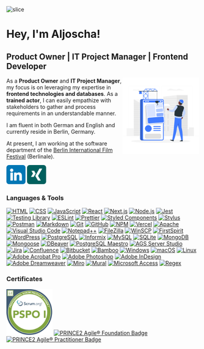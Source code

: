 ![slice](https://capsule-render.vercel.app/api?type=slice&color=407cff&height=200&text=Aljoscha%20Zöller&fontAlign=69&rotate=13&fontColor=ffffff&fontSize=60&fontAlignY=20&desc=Product%20Owner%20|%20IT%20Project%20Manager%20|%20Frontend%20Developer&descAlign=70&descAlignY=44)

# Hey, I'm Aljoscha!

## Product Owner | IT Project Manager | Frontend Developer

<img align="right" alt="Software Engineer building an app" src="assets/software-engineer.gif" width="200" height="200"/>

As a **Product Owner** and **IT Project Manager**, my focus is on leveraging my expertise in **frontend technologies and databases**. As a **trained actor**, I can easily empathize with stakeholders to gather and process requirements in an understandable manner.

I am fluent in both German and English and currently reside in Berlin, Germany.

At present, I am working at the software department of the [Berlin International Film Festival](https://www.berlinale.de/) (Berlinale).

<a href="https://www.linkedin.com/in/aljoschazoeller/"><img width="50" height="50" alt="LinkedIn" title="LinkedIn" src="assets/icons/linkedin.png" /></a>
<a href="https://www.xing.com/profile/Aljoscha_Zoeller"><img width="50" height="50" alt="XING" title="Xing" src="assets/icons/xing.png" /></a>

### Languages &amp; Tools

<a href="https://developer.mozilla.org/en-US/docs/Web/HTML"><img alt="HTML" src="https://img.shields.io/badge/-HTML-ffffff?style=for-the-badge&logo=html5&logoColor=E34F26" /></a>
<a href="https://developer.mozilla.org/en-US/docs/Web/CSS"><img alt="CSS" src="https://img.shields.io/badge/-CSS-ffffff?style=for-the-badge&logo=css3&logoColor=1572B6" /></a>
<a href="https://developer.mozilla.org/en-US/docs/Web/JavaScript"><img alt="JavaScript" src="https://img.shields.io/badge/-JavaScript-ffffff?style=for-the-badge&logo=javascript&logoColor=F7DF1E" /></a>
<a href="https://react.dev/"><img alt="React" src="https://img.shields.io/badge/-React-ffffff?style=for-the-badge&logo=react&logoColor=61DAFB" /></a>
<a href="https://nextjs.org/"><img alt="Next.js" src="https://img.shields.io/badge/-Next.js-ffffff?style=for-the-badge&logo=nextdotjs&logoColor=000000" /></a>
<a href="https://nodejs.org/"><img alt="Node.js" src="https://img.shields.io/badge/-Node.js-ffffff?style=for-the-badge&logo=nodedotjs&logoColor=339933" /></a>
<a href="https://jestjs.io/"><img alt="Jest" src="https://img.shields.io/badge/-Jest-ffffff?style=for-the-badge&logo=jest&logoColor=C21325" /></a>
<a href="https://testing-library.com/"><img alt="Testing Library" src="https://img.shields.io/badge/-Testing%20Library-ffffff?style=for-the-badge&logo=testinglibrary&logoColor=E33332" /></a>
<a href="https://eslint.org/"><img alt="ESLint" src="https://img.shields.io/badge/-ESLint-ffffff?style=for-the-badge&logo=eslint&logoColor=4B32C3" /></a>
<a href="https://prettier.io/"><img alt="Prettier" src="https://img.shields.io/badge/-Prettier-ffffff?style=for-the-badge&logo=prettier&logoColor=F7B93E" /></a>
<a href="https://styled-components.com/"><img alt="Styled Components" src="https://img.shields.io/badge/-Styled%20Components-ffffff?style=for-the-badge&logo=styledcomponents&logoColor=DB7093" /></a>
<a href="https://add0n.com/stylus.html"><img alt="Stylus" src="https://img.shields.io/badge/-Stylus-ffffff?style=for-the-badge&logo=stylus&logoColor=333333" /></a>
<a href="https://www.postman.com/"><img alt="Postman" src="https://img.shields.io/badge/-Postman-ffffff?style=for-the-badge&logo=postman&logoColor=FF6C37" /></a>
<a href="https://daringfireball.net/projects/markdown/"><img alt="Markdown" src="https://img.shields.io/badge/-Markdown-ffffff?style=for-the-badge" /></a>
<a href="https://git-scm.com/"><img alt="Git" src="https://img.shields.io/badge/-Git-ffffff?style=for-the-badge&logo=git&logoColor=F05032" /></a>
<a href="https://github.com/"><img alt="GitHub" src="https://img.shields.io/badge/-GitHub-ffffff?style=for-the-badge&logo=github&logoColor=181717" /></a>
<a href="https://www.npmjs.com/"><img alt="NPM" src="https://img.shields.io/badge/-NPM-ffffff?style=for-the-badge&logo=npm&logoColor=CB3837" /></a>
<a href="https://vercel.com/"><img alt="Vercel" src="https://img.shields.io/badge/-Vercel-ffffff?style=for-the-badge&logo=vercel&logoColor=000000" /></a>
<a href="https://httpd.apache.org/"><img alt="Apache" src="https://img.shields.io/badge/-Apache-ffffff?style=for-the-badge&logo=apache&logoColor=D22128" /></a>
<a href="https://code.visualstudio.com/"><img alt="Visual Studio Code" src="https://img.shields.io/badge/-Visual%20Studio%20Code-ffffff?style=for-the-badge&logo=visualstudiocode&logoColor=007ACC" /></a>
<a href="https://notepad-plus-plus.org/"><img alt="Notepad++" src="https://img.shields.io/badge/-Notepad++-ffffff?style=for-the-badge&logo=notepadplusplus&logoColor=90E59A" /></a>
<a href="https://filezilla-project.org/"><img alt="FileZilla" src="https://img.shields.io/badge/-FileZilla-ffffff?style=for-the-badge&logo=filezilla&logoColor=BF0000" /></a>
<a href="https://winscp.net/"><img alt="WinSCP" src="https://img.shields.io/badge/-WinSCP-ffffff?style=for-the-badge" /></a>
<a href="https://www.e-spirit.com/"><img alt="FirstSpirit" src="https://img.shields.io/badge/-FirstSpirit-ffffff?style=for-the-badge" /></a>
<a href="https://wordpress.org/"><img alt="WordPress" src="https://img.shields.io/badge/-WordPress-ffffff?style=for-the-badge&logo=wordpress&logoColor=21759B" /></a>
<a href="https://www.postgresql.org/"><img alt="PostgreSQL" src="https://img.shields.io/badge/-PostgreSQL-ffffff?style=for-the-badge&logo=postgresql&logoColor=4169E1" /></a>
<a href="https://www.ibm.com/products/informix"><img alt="Informix" src="https://img.shields.io/badge/-Informix-ffffff?style=for-the-badge&logo=ibm&logoColor=052FAD" /></a>
<a href="https://www.mysql.com/"><img alt="MySQL" src="https://img.shields.io/badge/-MySQL-ffffff?style=for-the-badge&logo=mysql&logoColor=4479A1" /></a>
<a href="https://www.sqlite.org/"><img alt="SQLite" src="https://img.shields.io/badge/-SQLite-ffffff?style=for-the-badge&logo=sqlite&logoColor=003B57" /></a>
<a href="https://www.mongodb.com/"><img alt="MongoDB" src="https://img.shields.io/badge/-MongoDB-ffffff?style=for-the-badge&logo=mongodb&logoColor=47A248" /></a>
<a href="https://mongoosejs.com/"><img alt="Mongoose" src="https://img.shields.io/badge/-Mongoose-ffffff?style=for-the-badge&logo=mongoose&logoColor=880000" /></a>
<a href="https://dbeaver.io/"><img alt="DBeaver" src="https://img.shields.io/badge/-DBeaver-ffffff?style=for-the-badge" /></a>
<a href="https://www.sqlmaestro.com/products/postgresql/maestro/"><img alt="PostgreSQL Maestro" src="https://img.shields.io/badge/-PostgreSQL%20Maestro-ffffff?style=for-the-badge" /></a>
<a href="https://serverstudio.com/products/serverstudio/"><img alt="AGS Server Studio" src="https://img.shields.io/badge/-AGS%20Server%20Studio-ffffff?style=for-the-badge" /></a>
<a href="https://www.atlassian.com/jira"><img alt="Jira" src="https://img.shields.io/badge/-Jira-ffffff?style=for-the-badge&logo=jira&logoColor=0052CC" /></a>
<a href="https://www.atlassian.com/confluence"><img alt="Confluence" src="https://img.shields.io/badge/-Confluence-ffffff?style=for-the-badge&logo=confluence&logoColor=172B4D" /></a>
<a href="https://www.atlassian.com/bitbucket"><img alt="Bitbucket" src="https://img.shields.io/badge/-Bitbucket-ffffff?style=for-the-badge&logo=bitbucket&logoColor=0052CC" /></a>
<a href="https://www.atlassian.com/bamboo"><img alt="Bamboo" src="https://img.shields.io/badge/-Bamboo-ffffff?style=for-the-badge&logo=bamboo&logoColor=0052CC" /></a>
<a href="https://www.microsoft.com/windows/"><img alt="Windows" src="https://img.shields.io/badge/-Windows-ffffff?style=for-the-badge&logo=windows&logoColor=0078D4" /></a>
<a href="https://www.apple.com/macos/"><img alt="macOS" src="https://img.shields.io/badge/-macOS-ffffff?style=for-the-badge&logo=macos&logoColor=000000" /></a>
<a href="https://kernel.org/"><img alt="Linux" src="https://img.shields.io/badge/-Linux-ffffff?style=for-the-badge&logo=linux&logoColor=FCC624" /></a>
<a href="https://www.adobe.com/acrobat/"><img alt="Adobe Acrobat Pro" src="https://img.shields.io/badge/-Adobe%20Acrobat%20Pro-ffffff?style=for-the-badge&logo=adobeacrobatreader&logoColor=EC1C24" /></a>
<a href="https://www.adobe.com/photoshop/"><img alt="Adobe Photoshop" src="https://img.shields.io/badge/-Adobe%20Photoshop-ffffff?style=for-the-badge&logo=adobephotoshop&logoColor=31A8FF" /></a>
<a href="https://www.adobe.com/indesign/"><img alt="Adobe InDesign" src="https://img.shields.io/badge/-Adobe%20InDesign-ffffff?style=for-the-badge&logo=adobeindesign&logoColor=FF3366" /></a>
<a href="https://www.adobe.com/dreamweaver"><img alt="Adobe Dreamweaver" src="https://img.shields.io/badge/-Adobe%20Dreamweaver-ffffff?style=for-the-badge&logo=adobedreamweaver&logoColor=FF61F6" /></a>
<a href="https://miro.com/"><img alt="Miro" src="https://img.shields.io/badge/-Miro-ffffff?style=for-the-badge&logo=miro&logoColor=050038" /></a>
<a href="https://www.mural.co/"><img alt="Mural" src="https://img.shields.io/badge/-Mural-ffffff?style=for-the-badge&" /></a>
<a href="https://www.microsoft.com/access/"><img alt="Microsoft Access" src="https://img.shields.io/badge/-Microsoft%20Access-ffffff?style=for-the-badge&logo=microsoftaccess&logoColor=A4373A" /></a>
<a href="#"><img alt="Regex" src="https://img.shields.io/badge/-Regex-ffffff?style=for-the-badge" /></a>

### Certificates

<a href="https://www.credly.com/badges/41d2e174-cc47-4928-876e-d56c836c6d25/public_url"><img alt="Professional Scrum Product Owner&trade; I (PSPO I) Badge" title="Professional Scrum Product Owner&trade; I (PSPO I)" src="assets/badges/professional-scrum-product-owner-i-pspo-i.png" width="120" height="120"></a>
<a href="https://www.credly.com/org/axelos/badge/prince2-agile-foundation"><img alt="PRINCE2 Agile&reg; Foundation Badge" title="PRINCE2 Agile&reg; Foundation" src="https://images.credly.com/size/340x340/images/8b3e7863-929a-4adf-8fa0-caf4751d5c91/image.png" width="120" height="120"></a>
<a href="https://www.credly.com/org/axelos/badge/prince2-agile-practitioner"><img alt="PRINCE2 Agile&reg; Practitioner Badge" title="PRINCE2 Agile&reg; Practitioner" src="https://images.credly.com/size/340x340/images/746add91-6826-4ad7-b124-df88a042e4ed/image.png" width="120" height="120"></a>
